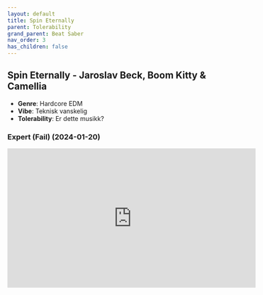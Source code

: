 ```yaml
---
layout: default
title: Spin Eternally
parent: Tolerability
grand_parent: Beat Saber
nav_order: 3
has_children: false
---
```


## Spin Eternally - Jaroslav Beck, Boom Kitty & Camellia
- **Genre**: Hardcore EDM
- **Vibe**: Teknisk vanskelig
- **Tolerability**: Er dette musikk?


### Expert (Fail) (2024-01-20)

<iframe width="560" height="315" src="https://www.youtube.com/embed/yDQaxunesF0?si=kK4lrMARYXlzzrIM" title="YouTube video player" frameborder="0" allow="accelerometer; autoplay; clipboard-write; encrypted-media; gyroscope; picture-in-picture; web-share" allowfullscreen></iframe>

